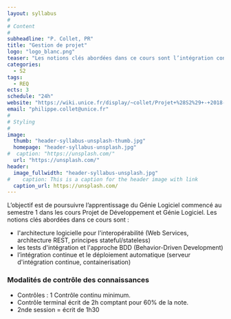 ```yaml
---
layout: syllabus
#
# Content
#
subheadline: "P. Collet, PR"
title: "Gestion de projet"
logo: "logo_blanc.png"
teaser: "Les notions clés abordées dans ce cours sont l’intégration continue et le déploiement automatique."
categories:
  - S2
tags:
  - REQ
ects: 3
schedule: "24h"
website: "https://wiki.unice.fr/display/~collet/Projet+%28S2%29+-+2018-2019"
email: "philippe.collet@unice.fr"
#
# Styling
#
image:
  thumb: "header-syllabus-unsplash-thumb.jpg"
  homepage: "header-syllabus-unsplash.jpg"
#  caption: "https://unsplash.com/"
  url: "https://unsplash.com/"
header:
  image_fullwidth: "header-syllabus-unsplash.jpg"
#    caption: This is a caption for the header image with link
  caption_url: https://unsplash.com/  
---
```

L’objectif est de poursuivre l’apprentissage du Génie Logiciel commencé au semestre 1 dans les cours Projet de Développement et Génie Logiciel. 
Les notions clés abordées dans ce cours sont :
- l'architecture logicielle pour l'interopérabilité (Web Services, architecture REST, principes stateful/stateless)
- les tests d'intégration et l'approche BDD (Behavior-Driven Development)
- l’intégration continue et le déploiement automatique (serveur d'intégration continue, containerisation)

### Modalités de contrôle des connaissances ###
 - Contrôles : 1 Contrôle continu minimum.
 - Contrôle terminal écrit de 2h comptant pour 60% de la note.
 - 2nde session = écrit de 1h30
